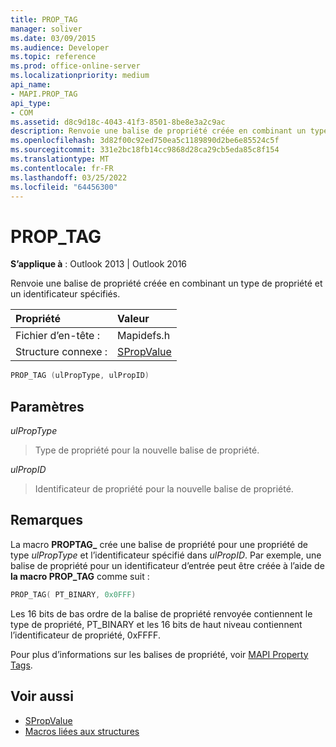 ```yaml
---
title: PROP_TAG
manager: soliver
ms.date: 03/09/2015
ms.audience: Developer
ms.topic: reference
ms.prod: office-online-server
ms.localizationpriority: medium
api_name:
- MAPI.PROP_TAG
api_type:
- COM
ms.assetid: d8c9d18c-4043-41f3-8501-8be8e3a2c9ac
description: Renvoie une balise de propriété créée en combinant un type de propriété spécifié et un identificateur pour Outlook 2013 et Outlook 2016.
ms.openlocfilehash: 3d82f00c92ed750ea5c1189890d2be6e85524c5f
ms.sourcegitcommit: 331e2bc18fb14cc9868d28ca29cb5eda85c8f154
ms.translationtype: MT
ms.contentlocale: fr-FR
ms.lasthandoff: 03/25/2022
ms.locfileid: "64456300"
---
```

# <a name="prop_tag"></a>PROP_TAG

**S’applique à** : Outlook 2013 | Outlook 2016 
  
Renvoie une balise de propriété créée en combinant un type de propriété et un identificateur spécifiés. 
  
|Propriété |Valeur |
|:-----|:-----|
|Fichier d’en-tête :  <br/> |Mapidefs.h  <br/> |
|Structure connexe :  <br/> |[SPropValue](spropvalue.md) <br/> |
   
```cpp
PROP_TAG (ulPropType, ulPropID)
```

## <a name="parameters"></a>Paramètres

_ulPropType_
  
> Type de propriété pour la nouvelle balise de propriété.
    
_ulPropID_
  
> Identificateur de propriété pour la nouvelle balise de propriété.
    
## <a name="remarks"></a>Remarques

La macro **PROPTAG\_** crée une balise de propriété pour une propriété de type _ulPropType_ et l’identificateur spécifié dans _ulPropID_. Par exemple, une balise de propriété pour un identificateur d’entrée peut être créée à l’aide de **la macro PROP_TAG** comme suit : 
  
```cpp
PROP_TAG( PT_BINARY, 0x0FFF)

```

Les 16 bits de bas ordre de la balise de propriété renvoyée contiennent le type de propriété, PT_BINARY et les 16 bits de haut niveau contiennent l’identificateur de propriété, 0xFFFF.
  
Pour plus d’informations sur les balises de propriété, voir [MAPI Property Tags](mapi-property-tags.md).
  
## <a name="see-also"></a>Voir aussi

- [SPropValue](spropvalue.md)
- [Macros liées aux structures](macros-related-to-structures.md)


